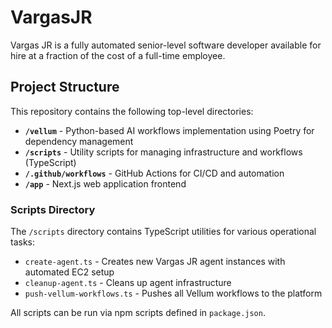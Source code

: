 # VargasJR

Vargas JR is a fully automated senior-level software developer available for hire at a fraction of the cost of a full-time employee.

## Project Structure

This repository contains the following top-level directories:

- **`/vellum`** - Python-based AI workflows implementation using Poetry for dependency management
- **`/scripts`** - Utility scripts for managing infrastructure and workflows (TypeScript)
- **`/.github/workflows`** - GitHub Actions for CI/CD and automation
- **`/app`** - Next.js web application frontend

### Scripts Directory

The `/scripts` directory contains TypeScript utilities for various operational tasks:

- `create-agent.ts` - Creates new Vargas JR agent instances with automated EC2 setup
- `cleanup-agent.ts` - Cleans up agent infrastructure
- `push-vellum-workflows.ts` - Pushes all Vellum workflows to the platform

All scripts can be run via npm scripts defined in `package.json`.
